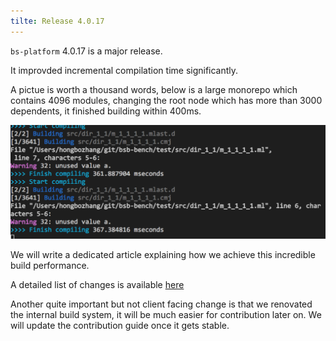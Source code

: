 ```yaml
---
tilte: Release 4.0.17
---
```


`bs-platform` 4.0.17 is a major release.

It improvded incremental compilation time significantly.

A pictue is worth a thousand words, below is a large monorepo which contains 4096 modules, changing the root node which has more than 3000 dependents, it finished building within 400ms.

 <img src="/img/incremental.png">

 We will write a dedicated article explaining how we achieve this incredible build performance.

 A detailed list of changes is available [here](https://github.com/BuckleScript/bucklescript/blob/master/Changes.md#4017)

 Another quite important but not client facing change is that we renovated the internal build system, it will be much easier for contribution later on.
 We will update the contribution guide once it gets stable.


